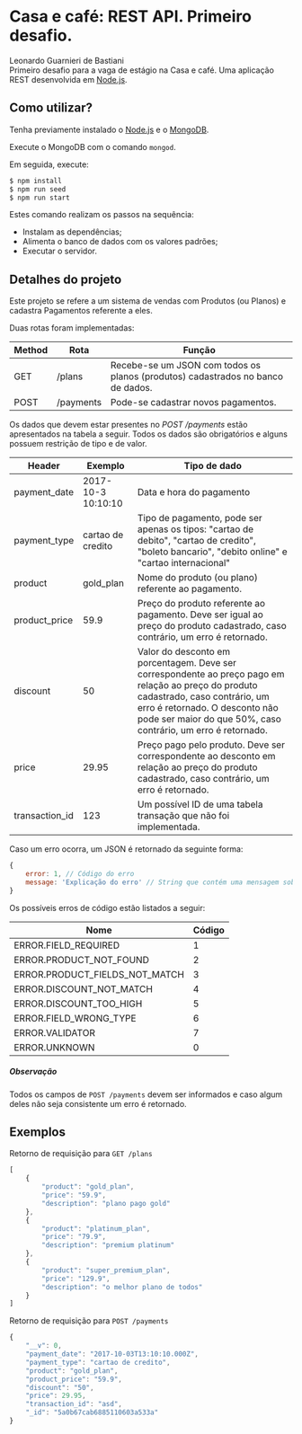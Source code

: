 # Casa e café: REST API. Primeiro desafio.
Leonardo Guarnieri de Bastiani<br>
Primeiro desafio para a vaga de estágio na Casa e café. Uma aplicação REST desenvolvida em [Node.js](https://nodejs.org/en/download/).

## Como utilizar?
Tenha previamente instalado o [Node.js](https://nodejs.org/en/download/) e o [MongoDB](https://docs.mongodb.com/manual/installation/).

Execute o MongoDB com o comando `mongod`.

Em seguida, execute:
```sh
$ npm install
$ npm run seed
$ npm run start
```
Estes comando realizam os passos na sequência:
 * Instalam as dependências;
 * Alimenta o banco de dados com os valores padrões;
 * Executar o servidor.

## Detalhes do projeto
Este projeto se refere a um sistema de vendas com Produtos (ou Planos) e cadastra Pagamentos referente a eles.

Duas rotas foram implementadas:

| Method | Rota      | Função                                                                          |
| ------ | ----      | ------                                                                          |
| GET    | /plans    | Recebe-se um JSON com todos os planos (produtos) cadastrados no banco de dados. |
| POST   | /payments | Pode-se cadastrar novos pagamentos.                                             |

Os dados que devem estar presentes no *POST /payments* estão apresentados na tabela a seguir. Todos os dados são obrigatórios e alguns possuem restrição de tipo e de valor.

| Header | Exemplo | Tipo de dado |
| ------ | ------- | ------------ |
| payment_date   | 2017-10-3 10:10:10 | Data e hora do pagamento |
| payment_type   | cartao de credito | Tipo de pagamento, pode ser apenas os tipos: "cartao de debito", "cartao de credito", "boleto bancario", "debito online" e "cartao internacional" |
| product        | gold_plan | Nome do produto (ou plano) referente ao pagamento. |
| product_price  | 59.9 | Preço do produto referente ao pagamento. Deve ser igual ao preço do produto cadastrado, caso contrário, um erro é retornado. |
| discount       | 50 | Valor do desconto em porcentagem. Deve ser correspondente ao preço pago em relação ao preço do produto cadastrado, caso contrário, um erro é retornado. O desconto não pode ser maior do que 50%, caso contrário, um erro é retornado. |
| price          | 29.95 | Preço pago pelo produto. Deve ser correspondente ao desconto em relação ao preço do produto cadastrado, caso contrário, um erro é retornado. |
| transaction_id | 123 | Um possível ID de uma tabela transação que não foi implementada. |

Caso um erro ocorra, um JSON é retornado da seguinte forma:
```javascript
{
    error: 1, // Código do erro
    message: 'Explicação do erro' // String que contém uma mensagem sobre o erro
}
```

Os possíveis erros de código estão listados a seguir:

| Nome | Código |
| ---- | ------ |
| ERROR.FIELD_REQUIRED           | 1 |
| ERROR.PRODUCT_NOT_FOUND        | 2 |
| ERROR.PRODUCT_FIELDS_NOT_MATCH | 3 |
| ERROR.DISCOUNT_NOT_MATCH       | 4 |
| ERROR.DISCOUNT_TOO_HIGH        | 5 |
| ERROR.FIELD_WRONG_TYPE         | 6 |
| ERROR.VALIDATOR                | 7 |
| ERROR.UNKNOWN                  | 0 |

##### Observação
Todos os campos de `POST /payments` devem ser informados e caso algum deles não seja consistente um erro é retornado.

## Exemplos
Retorno de requisição para `GET /plans`
```javascript
[
    {
        "product": "gold_plan",
        "price": "59.9",
        "description": "plano pago gold"
    },
    {
        "product": "platinum_plan",
        "price": "79.9",
        "description": "premium platinum"
    },
    {
        "product": "super_premium_plan",
        "price": "129.9",
        "description": "o melhor plano de todos"
    }
]
```
Retorno de requisição para `POST /payments`
```javascript
{
    "__v": 0,
    "payment_date": "2017-10-03T13:10:10.000Z",
    "payment_type": "cartao de credito",
    "product": "gold_plan",
    "product_price": "59.9",
    "discount": "50",
    "price": 29.95,
    "transaction_id": "asd",
    "_id": "5a0b67cab6885110603a533a"
}
```
